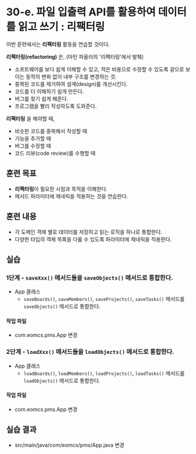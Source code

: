 # 30-e. 파일 입출력 API를 활용하여 데이터를 읽고 쓰기 : 리팩터링

이번 훈련에서는 **리팩터링** 활동을 연습할 것이다.

**리팩터링(refactoring)** 은, (마틴 파울러의 '리팩터링'에서 발췌)
- 소프트웨어를 보다 쉽게 이해할 수 있고, 
  적은 비용으로 수정할 수 있도록
  겉으로 보이는 동작의 변화 없이 내부 구조를 변경하는 것.
- 중복된 코드를 제거하여 설계(design)를 개선시킨다.
- 코드를 더 이해하기 쉽게 만든다.
- 버그를 찾기 쉽게 해준다.
- 프로그램을 빨리 작성하도록 도와준다.

**리팩터링** 을 해야할 때,
- 비슷한 코드를 중복해서 작성할 때
- 기능을 추가할 때
- 버그를 수정할 때
- 코드 리뷰(code review)를 수행할 때

## 훈련 목표

- **리팩터링**이 필요한 시점과 목적을 이해한다.
- 메서드 파라미터에 제네릭을 적용하는 것을 연습한다.

## 훈련 내용

- 각 도메인 객체 별로 데이터를 저장하고 읽는 로직을 하나로 통합한다.
- 다양한 타입의 객체 목록을 다룰 수 있도록 파라미터에 제네릭을 적용한다.

## 실습

### 1단계 - `saveXxx()` 메서드들을 `saveObjects()` 메서드로 통합한다.

- App 클래스
  - `saveBoards()`, `saveMembers()`, `saveProjects()`, `saveTasks()` 메서드를 `saveObjects()` 메서드로 통합한다.

#### 작업 파일

- com.eomcs.pms.App 변경


### 2단계 - `loadXxx()` 메서드들을 `loadObjects()` 메서드로 통합한다.

- App 클래스
  - `loadBoards()`, `loadMembers()`, `loadProjects()`, `loadTasks()` 메서드를 `loadObjects()` 메서드로 통합한다.

#### 작업 파일

- com.eomcs.pms.App 변경

## 실습 결과

- src/main/java/com/eomcs/pms/App.java 변경
